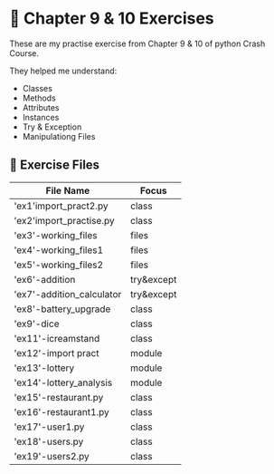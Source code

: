 # 🧪 Chapter 9 & 10 Exercises

These are my practise exercise from Chapter 9 & 10 of python Crash Course.

They helped me understand:

- Classes
- Methods
- Attributes
- Instances
- Try & Exception
- Manipulationg Files

## 📂 Exercise Files

| File Name                 | Focus      |
| ------------------------- | ---------- |
| 'ex1'import_pract2.py     | class      |
| 'ex2'import_practise.py   | class      |
| 'ex3'-working_files       | files      |
| 'ex4'-working_files1      | files      |
| 'ex5'-working_files2      | files      |
| 'ex6'-addition            | try&except |
| 'ex7'-addition_calculator | try&except |
| 'ex8'-battery_upgrade     | class      |
| 'ex9'-dice                | class      |
| 'ex11'-icreamstand        | class      |
| 'ex12'-import pract       | module     |
| 'ex13'-lottery            | module     |
| 'ex14'-lottery_analysis   | module     |
| 'ex15'-restaurant.py      | class      |
| 'ex16'-restaurant1.py     | class      |
| 'ex17'-user1.py           | class      |
| 'ex18'-users.py           | class      |
| 'ex19'-users2.py          | class      |
